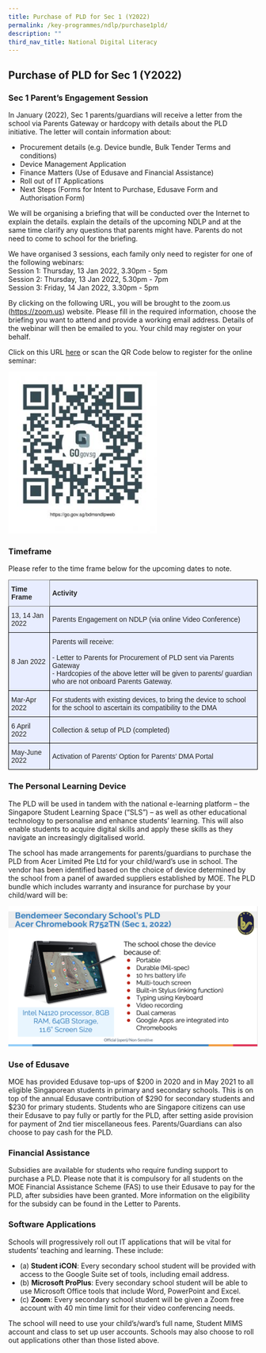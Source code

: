 ```yaml
---
title: Purchase of PLD for Sec 1 (Y2022)
permalink: /key-programmes/ndlp/purchase1pld/
description: ""
third_nav_title: National Digital Literacy
---
```

## **Purchase of PLD for Sec 1 (Y2022)**

### Sec 1 Parent’s Engagement Session

In January (2022), Sec 1 parents/guardians will receive a letter from the school via Parents Gateway or hardcopy with details about the PLD initiative.  The letter will contain information about: 
* Procurement details (e.g. Device bundle, Bulk Tender Terms and conditions)
* Device Management Application
* Finance Matters (Use of Edusave and Financial Assistance)
* Roll out of IT Applications
* Next Steps (Forms for Intent to Purchase, Edusave Form and Authorisation Form)

We will be organising a briefing that will be conducted over the Internet to explain the details. explain the details of the upcoming NDLP and at the same time clarify any questions that parents might have.  Parents do not need to come to school for the briefing. 

We have organised 3 sessions, each family only need to register for one of the following webinars: <br>
Session 1: Thursday, 13 Jan 2022, 3.30pm - 5pm <br> 
Session 2: Thursday, 13 Jan 2022, 5.30pm - 7pm  <br>
Session 3: Friday, 14 Jan 2022, 3.30pm - 5pm 

By clicking on the following URL, you will be brought to the zoom.us (https://zoom.us) website. Please fill in the required information, choose the briefing you want to attend and provide a working email address. Details of the webinar will then be emailed to you. Your child may register on your behalf. 

Click on this URL [here](https://moe-singapore.zoom.us/webinar/register/WN_4k3jdrhUSoi_by8ZQJx5AA) or scan the QR Code below to register for the online seminar: 

<img src="/images/Keyprogrammes/Ndlp/bdmsndlpweb-276x300.jpeg" alt="QR Code for NDLP" style="width:300px" /></p>

### Timeframe

Please refer to the time frame below for the upcoming dates to note.

<style type="text/css">
.tg  {border-collapse:collapse;border-spacing:0;}
.tg td{border-color:black;border-style:solid;border-width:1px;font-family:Arial, sans-serif;font-size:14px;
  overflow:hidden;padding:10px 5px;word-break:normal;}
.tg th{border-color:black;border-style:solid;border-width:1px;font-family:Arial, sans-serif;font-size:14px;
  font-weight:normal;overflow:hidden;padding:10px 5px;word-break:normal;}
.tg .tg-xwen{background-color:#E8EDFF;color:#222;font-weight:bold;text-align:left;vertical-align:middle}
.tg .tg-026s{background-color:#E8EDFF;border-color:inherit;color:#222;font-weight:bold;text-align:left;vertical-align:middle}
.tg .tg-lr6o{background-color:#E8EDFF;color:#222;text-align:left;vertical-align:middle}
</style>
<table class="tg">
<thead>
  <tr>
    <th class="tg-026s"><span style="color:#222">Time Frame   </span></th>
    <th class="tg-xwen"><span style="color:#222">Activity</span></th>
  </tr>
</thead>
<tbody>
  <tr>
    <td class="tg-lr6o"><span style="color:#222">13, 14 Jan 2022</span></td>
    <td class="tg-lr6o"><span style="color:#222">Parents Engagement on NDLP  (via online Video Conference)</span></td>
  </tr>
  <tr>
    <td class="tg-lr6o"><span style="color:#222">8 Jan 2022</span></td>
    <td class="tg-lr6o"><span style="color:#222">Parents will receive:</span><br><br>- Letter to Parents for Procurement of PLD sent via Parents Gateway<br>- Hardcopies of the above letter will be given to parents/ guardian who are not onboard Parents Gateway.</td>
  </tr>
  <tr>
    <td class="tg-lr6o"><span style="color:#222"> Mar-Apr 2022</span></td>
    <td class="tg-lr6o"><span style="color:#222"> For students with existing devices, to bring the device to school for the school to ascertain its compatibility to the DMA</span></td>
  </tr>
  <tr>
    <td class="tg-lr6o"><span style="color:#222"> 6 April 2022</span></td>
    <td class="tg-lr6o"><span style="color:#222"> Collection &amp; setup of PLD  (completed)</span></td>
  </tr>
  <tr>
    <td class="tg-lr6o"><span style="color:#222">May-June 2022</span></td>
    <td class="tg-lr6o"><span style="color:#222">Activation of Parents’ Option for Parents’ DMA Portal</span></td>
  </tr>
</tbody>
</table>

### The Personal Learning Device

The PLD will be used in tandem with the national e-learning platform – the Singapore Student Learning Space (“SLS”) – as well as other educational technology to personalise and enhance students’ learning. This will also enable students to acquire digital skills and apply these skills as they navigate an increasingly digitalised world.  

The school has made arrangements for parents/guardians to purchase the PLD from Acer Limited Pte Ltd for your child/ward’s use in school. The vendor has been identified based on the choice of device determined by the school from a panel of awarded suppliers established by MOE. The PLD bundle which includes warranty and insurance for purchase by your child/ward will be:

![Personal Learning Device](/images//Keyprogrammes/Ndlp/21-acerpld.png)

### Use of Edusave

MOE has provided Edusave top-ups of $200 in 2020 and in May 2021 to all eligible Singaporean students in primary and secondary schools. This is on top of the annual Edusave contribution of $290 for secondary students and $230 for primary students. Students who are Singapore citizens can use their Edusave to pay fully or partly for the PLD, after setting aside provision for payment of 2nd tier miscellaneous fees. Parents/Guardians can also choose to pay cash for the PLD.

### Financial Assistance

Subsidies are available for students who require funding support to purchase a PLD. Please note that it is compulsory for all students on the MOE Financial Assistance Scheme (FAS) to use their Edusave to pay for the PLD, after subsidies have been granted. More information on the eligibility for the subsidy can be found in the Letter to Parents.


### Software Applications

Schools will progressively roll out IT applications that will be vital for students’ teaching and learning. These include:
* (a)   **Student iCON**: Every secondary school student will be provided with access to the Google Suite set of tools, including email address.
* (b)  **Microsoft ProPlus**: Every secondary school student will be able to use Microsoft Office tools that include Word, PowerPoint and Excel.
* (c)   **Zoom**: Every secondary school student will be given a Zoom free account with 40 min time limit for their video conferencing needs. 

The school will need to use your child’s/ward’s full name, Student MIMS account and class to set up user accounts. Schools may also choose to roll out applications other than those listed above.